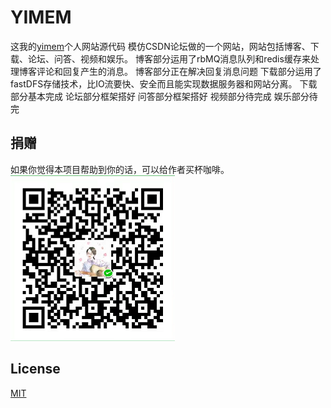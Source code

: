 # YIMEM
这我的<a href="https://www.yimem.com" target="_blank">yimem</a>个人网站源代码
模仿CSDN论坛做的一个网站，网站包括博客、下载、论坛、问答、视频和娱乐。
博客部分运用了rbMQ消息队列和redis缓存来处理博客评论和回复产生的消息。
博客部分正在解决回复消息问题
下载部分运用了fastDFS存储技术，比IO流要快、安全而且能实现数据服务器和网站分离。
下载部分基本完成
论坛部分框架搭好
问答部分框架搭好
视频部分待完成
娱乐部分待完

## 捐赠
如果你觉得本项目帮助到你的话，可以给作者买杯咖啡。
<img src="https://github.com/c965898749/YIMEM/blob/master/src/main/webapp/images/zf.png">

## License

<a href="https://opensource.org/licenses/MIT" target="_blank">MIT</a>
